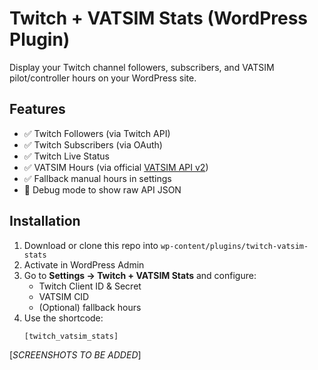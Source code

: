 # Twitch + VATSIM Stats (WordPress Plugin)

Display your Twitch channel followers, subscribers, and VATSIM pilot/controller hours on your WordPress site.

## Features
- ✅ Twitch Followers (via Twitch API)
- ✅ Twitch Subscribers (via OAuth)
- ✅ Twitch Live Status
- ✅ VATSIM Hours (via official [VATSIM API v2](https://vatsim.dev/api/))
- ✅ Fallback manual hours in settings
- 🔧 Debug mode to show raw API JSON

## Installation
1. Download or clone this repo into `wp-content/plugins/twitch-vatsim-stats`
2. Activate in WordPress Admin
3. Go to **Settings → Twitch + VATSIM Stats** and configure:
   - Twitch Client ID & Secret
   - VATSIM CID
   - (Optional) fallback hours
4. Use the shortcode:
   ```php
   [twitch_vatsim_stats]

[*SCREENSHOTS TO BE ADDED*]